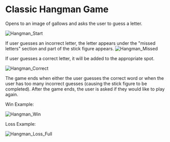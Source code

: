 # Classic Hangman Game
Opens to an image of gallows and asks the user to guess a letter. 

![Hangman_Start](https://user-images.githubusercontent.com/68180572/202827249-dedaccab-ce76-4027-97a9-9bc1a90af31e.PNG)

If user guesses an incorrect letter, the letter appears under the "missed letters" section and part of the stick figure appears.
![Hangman_Missed](https://user-images.githubusercontent.com/68180572/202827326-ec20ea7c-434d-4782-8ddf-215bb54cd6a5.PNG)

If user guesses a correct letter, it will be added to the appropriate spot.

![Hangman_Correct](https://user-images.githubusercontent.com/68180572/202827426-f71e7223-eed0-472a-811d-297f7f4fbc3e.PNG)

The game ends when either the user guesses the correct word or when the user has too many incorrect guesses (causing the stick figure to be completed). 
After the game ends, the user is asked if they would like to play again.

Win Example:

![Hangman_Win](https://user-images.githubusercontent.com/68180572/202827137-c9f314a0-7a2f-46d3-b948-4cfe006a0215.PNG)

Loss Example:

![Hangman_Loss_Full](https://user-images.githubusercontent.com/68180572/202827130-1e49ccd0-4fa3-4c8c-a7d1-aaf4b76f6f4b.PNG)
